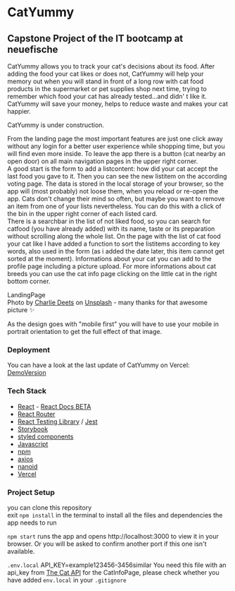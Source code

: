 # CatYummy

## Capstone Project of the IT bootcamp at neuefische

CatYummy allows you to track your cat's decisions about its food. After adding the food your cat likes or does not, CatYummy will help your memory out when you will stand in front of a long row with cat food products in the supermarket or pet supplies shop next time, trying to remember which food your cat has already tested...and didn' t like it. CatYummy will save your money, helps to reduce waste and makes your cat happier.

CatYummy is under construction.

From the landing page the most important features are just one click away without any login for a better user experience while shopping time, but you will find even more inside. To leave the app there is a button (cat nearby an open door) on all main navigation pages in the upper right corner.  
A good start is the form to add a listcontent: how did your cat accept the last food you gave to it. Then you can see the new listitem on the according voting page. The data is stored in the local storage of your browser, so the app will (most probably) not loose them, when you reload or re-open the app. Cats don't change their mind so often, but maybe you want to remove an item from one of your lists nevertheless. You can do this with a click of the bin in the upper right corner of each listed card.  
There is a searchbar in the list of not liked food, so you can search for catfood (you have already added) with its name, taste or its preparation without scrolling along the whole list. On the page with the list of cat food your cat like I have added a function to sort the listitems according to key words, also used in the form (as i added the date later, this item cannot get sorted at the moment). Informations about your cat you can add to the profile page including a picture upload. For more informations about cat breeds you can use the cat info page clicking on the little cat in the right bottom corner.

LandingPage  
Photo by [Charlie Deets](https://unsplash.com/@charliedeets?utm_source=unsplash&utm_medium=referral&utm_content=creditCopyText) on [Unsplash](https://unsplash.com/@charliedeets?utm_source=unsplash&utm_medium=referral&utm_content=creditCopyText) - many thanks for that awesome picture :sparkles:

As the design goes with "mobile first" you will have to use your mobile in portrait orientation to get the full effect of that image.

### Deployment

You can have a look at the last update of CatYummy on Vercel: [DemoVersion](https://capstone-project-catyummy.vercel.app/)

### Tech Stack

- [React](https://reactjs.org/) - [React Docs BETA](https://beta.reactjs.org/)
- [React Router](https://reactrouter.com/)
- [React Testing Library](https://testing-library.com/docs/react-testing-library/intro/) / [Jest](https://jestjs.io/)
- [Storybook](https://storybook.js.org/)
- [styled components](https://styled-components.com/)
- [Javascript](https://developer.mozilla.org/en-US/docs/Web/JavaScript#tutorials)
- [npm](https://www.npmjs.com/package/npm)
- [axios](https://axios-http.com/)
- [nanoid](https://www.npmjs.com/package/nanoid)
- [Vercel](https://vercel.com)

### Project Setup

you can clone this repository  
exit `npm install` in the terminal to install all the files and dependencies the app needs to run

`npm start` runs the app and opens http://localhost:3000 to view it in your browser. Or you will be asked to confirm another port if this one isn't available.

`.env.local` API_KEY=example123456-3456similar You need this file with an api_key from [The Cat API](https://thecatapi.com/) for the CatInfoPage, please check whether you have added `env.local` in your `.gitignore`
